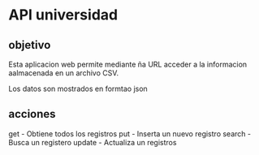 # API universidad

## objetivo

Esta aplicacion web permite mediante ña URL acceder a la informacion aalmacenada en un archivo CSV.

Los datos son mostrados en formtao json

## acciones

get - Obtiene todos los registros
put - Inserta un nuevo registro
search - Busca un registero
update - Actualiza un registros